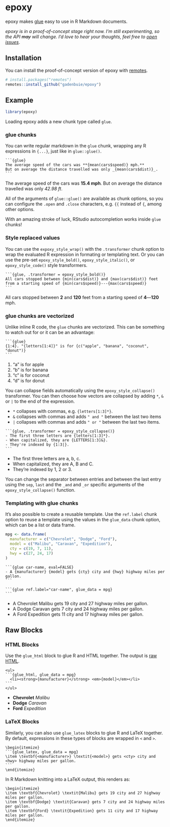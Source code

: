 
<!-- README.md is generated from README.Rmd. Please edit that file -->

# epoxy

<!-- badges: start -->

<!-- badges: end -->

epoxy makes [glue](https://glue.tidyverse.org) easy to use in R Markdown
documents.

*epoxy is in a proof-of-concept stage right now.* *I’m still
experimenting, so the API ~~may~~ will change.* *I’d love to hear your
thoughts, feel free to [open
issues](https://github.com/gadenbuie/epoxy/issues)*.

## Installation

You can install the proof-of-concept version of epoxy with
[remotes](https://remotes.r-lib.org).

``` r
# install.packages("remotes")
remotes::install_github("gadenbuie/epoxy")
```

## Example

``` r
library(epoxy)
```

Loading epoxy adds a new chunk type called `glue`.

### glue chunks

You can write regular markdown in the `glue` chunk, wrapping any R
expressions in `{...}`, just like in `glue::glue()`.

    ```{glue}
    The average speed of the cars was **{mean(cars$speed)} mph.**
    But on average the distance travelled was only _{mean(cars$dist)}_.
    ```

The average speed of the cars was **15.4 mph**. But on average the
distance travelled was only *42.98 ft*.

All of the arguments of `glue::glue()` are available as chunk options,
so you can configure the `.open` and `.close` characters, e.g. `{{`
instead of `{`, among other options.

With an amazing stroke of luck, RStudio autocompletion works inside
`glue` chunks\!

### Style replaced values

You can use the `expoxy_style_wrap()` with the `.transformer` chunk
option to wrap the evaluated R expression in formating or templating
text. Or you can use the pre-set `epoxy_style_bold()`,
`epoxy_style_italic()`, or `epoxy_style_code()` style transformers.

    ```{glue, .transformer = epoxy_style_bold()}
    All cars stopped between {min(cars$dist)} and {max(cars$dist)} feet
    from a starting speed of {min(cars$speed)}---{max(cars$speed)}
    ```

All cars stopped between **2** and **120** feet from a starting speed of
**4**—**120** mph.

### glue chunks are vectorized

Unlike inline R code, the `glue` chunks are vectorized. This can be
something to watch out for or it can be an advantage:

    ```{glue}
    {1:4}. "{letters[1:4]}" is for {c("apple", "banana", "coconut", "donut")}
    ```

1.  “a” is for apple
2.  “b” is for banana
3.  “c” is for coconut
4.  “d” is for donut

You can collapse fields automatically using the `epoxy_style_collapse()`
transformer. You can then choose how vectors are collapsed by adding
`*`, `&` or `|` to the end of the expression.

  - `*` collapses with commas, e.g. `{letters[1:3]*}`.
  - `&` collapses with commas and adds `" and "` between the last two
    items
  - `|` collapses with commas and adds `" or "` between the last two
    items.

<!-- end list -->

    ```{glue, .transformer = epoxy_style_collapse()}
    - The first three letters are {letters[1:3]*}.
    - When capitalized, they are {LETTERS[1:3]&}.
    - They're indexed by {1:3|}.
    ```

  - The first three letters are a, b, c.
  - When capitalized, they are A, B and C.
  - They’re indexed by 1, 2 or 3.

You can change the separator between entries and between the last entry
using the `sep`, `last` and the `_and` and `_or` specific arguments of
the `epoxy_style_collapse()` function.

### Templating with glue chunks

It’s also possible to create a reusable template. Use the `ref.label`
chunk option to reuse a template using the values in the `glue_data`
chunk option, which can be a list or data frame.

``` r
mpg <- data.frame(
  manufacturer = c("Chevrolet", "Dodge", "Ford"),
  model = c("Malibu", "Caravan", "Expedition"),
  cty = c(19, 7, 11),
  hwy = c(27, 24, 17)
)
```

    ```{glue car-name, eval=FALSE}
    - A {manufacturer} {model} gets {cty} city and {hwy} highway miles per gallon.
    ```
    
    ```{glue ref.label="car-name", glue_data = mpg}
    ```

  - A Chevrolet Malibu gets 19 city and 27 highway miles per gallon.
  - A Dodge Caravan gets 7 city and 24 highway miles per gallon.
  - A Ford Expedition gets 11 city and 17 highway miles per gallon.

## Raw Blocks

### HTML Blocks

Use the `glue_html` block to glue R and HTML together. The output is
[raw HTML](https://pandoc.org/MANUAL.html#raw-htmltex).

    <ul>
    ```{glue_html, glue_data = mpg}
      <li><strong>{manufacturer}</strong> <em>{model}</em></li>
    ```
    </ul>

<ul>

  <li><strong>Chevrolet</strong> <em>Malibu</em></li>
  <li><strong>Dodge</strong> <em>Caravan</em></li>
  <li><strong>Ford</strong> <em>Expedition</em></li>

</ul>

### LaTeX Blocks

Similarly, you can also use `glue_latex` blocks to glue R and LaTeX
together. By default, expressions in these types of blocks are wrapped
in `<` and `>`.

    \begin{itemize}
    ```{glue_latex, glue_data = mpg}
    \item \textbf{<manufacturer>} \textit{<model>} gets <cty> city and <hwy> highway miles per gallon.
    ```
    \end{itemize}

In R Markdown knitting into a LaTeX output, this renders as:

    \begin{itemize}
    \item \textbf{Chevrolet} \textit{Malibu} gets 19 city and 27 highway miles per gallon.
    \item \textbf{Dodge} \textit{Caravan} gets 7 city and 24 highway miles per gallon.
    \item \textbf{Ford} \textit{Expedition} gets 11 city and 17 highway miles per gallon.
    \end{itemize}
